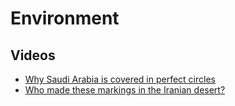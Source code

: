 # Environment

## Videos

- [Why Saudi Arabia is covered in perfect circles](https://www.youtube.com/watch?v=vkL_BXs-n9E)
- [Who made these markings in the Iranian desert?](https://www.youtube.com/watch?v=ohRAL_ZgBfw)
